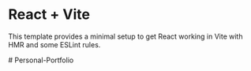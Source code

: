 # React + Vite

This template provides a minimal setup to get React working in Vite with HMR and some ESLint rules.

#   P e r s o n a l - P o r t f o l i o  
 